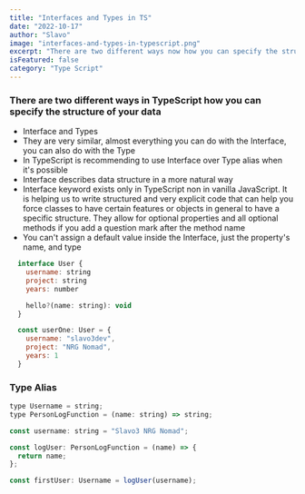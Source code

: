 ```yaml
---
title: "Interfaces and Types in TS"
date: "2022-10-17"
author: "Slavo"
image: "interfaces-and-types-in-typescript.png"
excerpt: "There are two different ways now how you can specify the structure of your data."
isFeatured: false
category: "Type Script"
---
```


### There are two different ways in TypeScript how you can specify the structure of your data

- Interface and Types
- They are very similar, almost everything you can do with the Interface, you can also do with the Type
- In TypeScript is recommending to use Interface over Type alias when it's possible
- Interface describes data structure in a more natural way
- Interface keyword exists only in TypeScript non in vanilla JavaScript. It is helping us to write structured and very explicit code that can help you force classes to have certain features or objects in general to have a specific structure. They allow for optional properties and all optional methods if you add a question mark after the method name
- You can't assign a default value inside the Interface, just the property's name, and type

```js
  interface User {
    username: string
    project: string
    years: number

    hello?(name: string): void
  }

  const userOne: User = {
    username: "slavo3dev",
    project: "NRG Nomad",
    years: 1
  }
```

### Type Alias

```js
type Username = string;
type PersonLogFunction = (name: string) => string;

const username: string = "Slavo3 NRG Nomad";

const logUser: PersonLogFunction = (name) => {
  return name;
};

const firstUser: Username = logUser(username);
```
